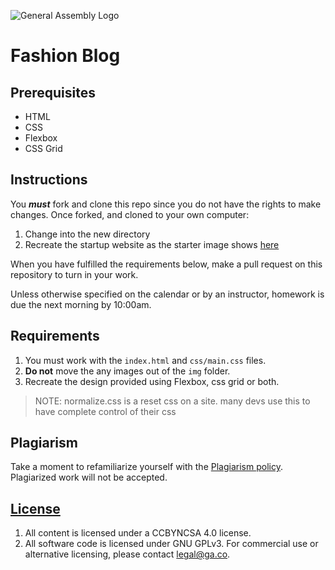 
![General Assembly Logo](https://camo.githubusercontent.com/1a91b05b8f4d44b5bbfb83abac2b0996d8e26c92/687474703a2f2f692e696d6775722e636f6d2f6b6538555354712e706e67)

# Fashion Blog

## Prerequisites

* HTML
* CSS
* Flexbox
* CSS Grid

## Instructions

You ***must*** fork and clone this repo since you do not have the rights to make changes. Once forked, and cloned to your own computer:

1. Change into the new directory
2. Recreate the startup website as the starter image shows [here](./Design.png)

When you have fulfilled the requirements below, make a pull request on this
repository to turn in your work.

Unless otherwise specified on the calendar or by an instructor, homework is due
the next morning by 10:00am.

## Requirements

1. You must work with the `index.html` and `css/main.css` files. 
2. **Do not** move the any images out of the `img` folder.
3. Recreate the design provided using Flexbox, css grid or both. 

> NOTE: normalize.css is a reset css on a site. many devs use this to have complete control of their css

## Plagiarism

Take a moment to refamiliarize yourself with the
[Plagiarism policy](https://git.generalassemb.ly/DC-WDI/Administrative/blob/master/plagiarism.md).
Plagiarized work will not be accepted.

## [License](LICENSE)

1.  All content is licensed under a CC­BY­NC­SA 4.0 license.
1.  All software code is licensed under GNU GPLv3. For commercial use or
    alternative licensing, please contact legal@ga.co.